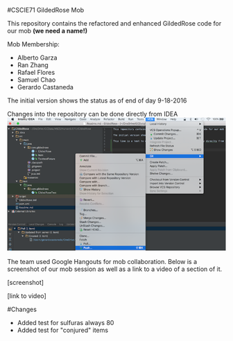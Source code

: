 #CSCIE71 GildedRose Mob

This repository contains the refactored and enhanced GildedRose code for our mob **(we need a name!)**

Mob Membership:
* Alberto Garza
* Ran Zhang
* Rafael Flores
* Samuel Chao
* Gerardo Castaneda

The initial version shows the status as of end of day 9-18-2016

Changes into the repository can be done directly from IDEA
![Alt text](GitIDEA_MENU.png?raw=true "Using Git in Intellij IDEA")

The team used Google Hangouts for mob collaboration. Below is a screenshot of our mob session as well as a link to a
video of a section of it.

[screenshot]

[link to video]

#Changes
- Added test for sulfuras always 80
- Added test for "conjured" items
